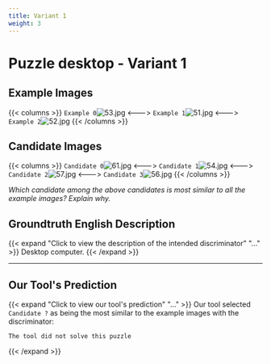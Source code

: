 ```yaml
---
title: Variant 1
weight: 3
---
```


# Puzzle desktop - Variant 1

## Example Images
{{< columns >}}
`Example 0`![53.jpg](/natscene-data/images/53.jpg)
<--->
`Example 1`![51.jpg](/natscene-data/images/51.jpg)
<--->
`Example 2`![52.jpg](/natscene-data/images/52.jpg)
{{< /columns >}}

## Candidate Images
{{< columns >}}
`Candidate 0`![61.jpg](/natscene-data/images/61.jpg)
<--->
`Candidate 1`![54.jpg](/natscene-data/images/54.jpg)
<--->
`Candidate 2`![57.jpg](/natscene-data/images/57.jpg)
<--->
`Candidate 3`![56.jpg](/natscene-data/images/56.jpg)
{{< /columns >}}

*Which candidate among the above candidates is most similar to all the example images? Explain why.*

## Groundtruth English Description

{{< expand "Click to view the description of the intended discriminator" "..." >}}
Desktop computer.
{{< /expand >}}

---



## Our Tool's Prediction

{{< expand "Click to view our tool's prediction" "..." >}}
Our tool selected `Candidate ?` as being the most similar to the example images with the discriminator:
```plaintext
The tool did not solve this puzzle
```
{{< /expand >}}
